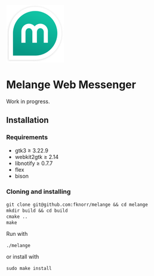 ![](res/icons/melange.svg)

# Melange Web Messenger

Work in progress.

## Installation

### Requirements

- gtk3 ≥ 3.22.9
- webkit2gtk ≥ 2.14
- libnotify ≥ 0.7.7
- flex
- bison

### Cloning and installing

```
git clone git@github.com:fknorr/melange && cd melange
mkdir build && cd build
cmake ..
make
```

Run with
```
./melange
```
or install with
```
sudo make install
```
